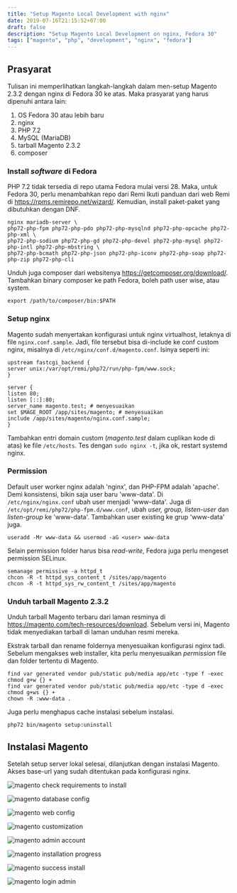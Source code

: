 ```yaml
---
title: "Setup Magento Local Development with nginx"
date: 2019-07-16T21:15:52+07:00
draft: false
description: "Setup Magento Local Development on nginx, Fedora 30"
tags: ["magento", "php", "development", "nginx", "fedora"]
---
```


## Prasyarat ##

Tulisan ini memperlihatkan langkah-langkah dalam men-setup
Magento 2.3.2 dengan nginx di Fedora 30 ke atas.
Maka prasyarat yang harus dipenuhi antara lain:

1. OS Fedora 30 atau lebih baru
2. nginx
3. PHP 7.2
4. MySQL (MariaDB)
5. tarball Magento 2.3.2
6. composer

### Install _software_ di Fedora ###

PHP 7.2 tidak tersedia di repo utama Fedora mulai versi 28.
Maka, untuk Fedora 30, perlu menambahkan repo dari Remi
Ikuti panduan dari web Remi di <!--more--> https://rpms.remirepo.net/wizard/. Kemudian, install paket-paket yang dibutuhkan dengan DNF.

```
nginx mariadb-server \
php72-php-fpm php72-php-pdo php72-php-mysqlnd php72-php-opcache php72-php-xml \
php72-php-sodium php72-php-gd php72-php-devel php72-php-mysql php72-php-intl php72-php-mbstring \
php72-php-bcmath php72-php-json php72-php-iconv php72-php-soap php72-php-zip php72-php-cli
```

Unduh juga composer dari websitenya https://getcomposer.org/download/.
Tambahkan binary composer ke path Fedora, boleh path user wise, atau system.

```
export /path/to/composer/bin:$PATH
```

### Setup nginx ###

Magento sudah menyertakan konfigurasi untuk nginx virtualhost, letaknya di file `nginx.conf.sample`.
Jadi, file tersebut bisa di-include ke conf custom nginx, misalnya di `/etc/nginx/conf.d/magento.conf`. Isinya seperti ini:
```
upstream fastcgi_backend {
server unix:/var/opt/remi/php72/run/php-fpm/www.sock;
}
 
server {
listen 80;
listen [::]:80;
server_name magento.test; # menyesuaikan
set $MAGE_ROOT /app/sites/magento; # menyesuaikan
include /app/sites/magento/nginx.conf.sample;
}
```
Tambahkan entri domain custom (_magento.test_ dalam cuplikan kode di atas) ke file `/etc/hosts`.
Tes dengan `sudo nginx -t`, jika ok, restart systemd nginx.

### Permission ###

Default user worker nginx adalah 'nginx', dan PHP-FPM adalah 'apache'.
Demi konsistensi, bikin saja user baru 'www-data'.
Di `/etc/nginx/nginx.conf` ubah user menjadi 'www-data'.
Juga di `/etc/opt/remi/php72/php-fpm.d/www.conf`, ubah _user, group, listen-user_
dan _listen-group_ ke 'www-data'.
Tambahkan user existing ke grup 'www-data' juga.
```
useradd -Mr www-data && usermod -aG <user> www-data
```

Selain permission folder harus bisa _read-write_, Fedora juga perlu mengeset
permission SELinux.
```
semanage permissive -a httpd_t
chcon -R -t httpd_sys_content_t /sites/app/magento
chcon -R -t httpd_sys_rw_content_t /sites/app/magento
```

### Unduh tarball Magento 2.3.2 ###

Unduh tarball Magento terbaru dari laman resminya di https://magento.com/tech-resources/download.
Sebelum versi ini, Magento tidak menyediakan tarball di laman unduhan resmi mereka.

Ekstrak tarball dan rename foldernya menyesuaikan konfigurasi nginx tadi.
Sebelum mengakses web installer, kita perlu
menyesuaikan _permission_ file dan folder tertentu di Magento.

```
find var generated vendor pub/static pub/media app/etc -type f -exec chmod g+w {} +
find var generated vendor pub/static pub/media app/etc -type d -exec chmod g+ws {} +
chown -R :www-data .
```

Juga perlu menghapus cache instalasi sebelum instalasi.
```
php72 bin/magento setup:uninstall
```

## Instalasi Magento ##

Setelah setup server lokal selesai, dilanjutkan dengan
instalasi Magento. Akses base-url yang sudah ditentukan pada konfigurasi nginx.

![magento check requirements to install](/img/2019/07/magento-install-1.png)

![magento database config](/img/2019/07/magento-install-2.png)

![magento web config](/img/2019/07/magento-install-3.png)

![magento customization](/img/2019/07/magento-install-4.png)

![magento admin account](/img/2019/07/magento-install-5.png)

![magento installation progress](/img/2019/07/magento-install-6.png)

![magento success install](/img/2019/07/magento-install-7.png)

![magento login admin](/img/2019/07/magento-install-8.png)